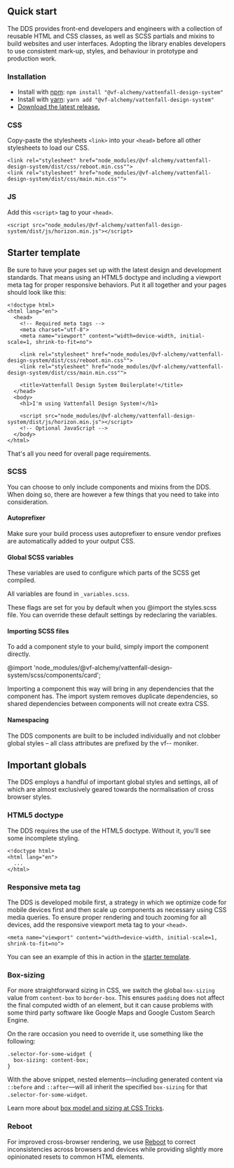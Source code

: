 ## Quick start

The DDS provides front-end developers and engineers with a collection of reusable HTML and CSS classes, as well as SCSS partials and mixins to build websites and user interfaces. Adopting the library enables developers to use consistent mark-up, styles, and behaviour in prototype and production work.

### Installation

 - Install with [npm](https://www.npmjs.com/): `npm install "@vf-alchemy/vattenfall-design-system"`
 - Install with [yarn](https://yarnpkg.com/): `yarn add "@vf-alchemy/vattenfall-design-system"`
 - [Download the latest release.](https://github.com/Alchemy-se/Vattenfall-One-Brand-Design-System/releases)

### CSS

Copy-paste the stylesheets `<link>` into your `<head>` before all other stylesheets to load our CSS.

```
<link rel="stylesheet" href="node_modules/@vf-alchemy/vattenfall-design-system/dist/css/reboot.min.css"">
<link rel="stylesheet" href="node_modules/@vf-alchemy/vattenfall-design-system/dist/css/main.min.css"">
```

### JS

Add this `<script>` tag to your `<head>`.

```
<script src="node_modules/@vf-alchemy/vattenfall-design-system/dist/js/horizon.min.js"></script>
```

## Starter template

Be sure to have your pages set up with the latest design and development standards. That means using an HTML5 doctype and including a viewport meta tag for proper responsive behaviors. Put it all together and your pages should look like this:

```
<!doctype html>
<html lang="en">
  <head>
    <!-- Required meta tags -->
    <meta charset="utf-8">
    <meta name="viewport" content="width=device-width, initial-scale=1, shrink-to-fit=no">

    <link rel="stylesheet" href="node_modules/@vf-alchemy/vattenfall-design-system/dist/css/reboot.min.css"">
    <link rel="stylesheet" href="node_modules/@vf-alchemy/vattenfall-design-system/dist/css/main.min.css"">

    <title>Vattenfall Design System Boilerplate!</title>
  </head>
  <body>
    <h1>I'm using Vattenfall Design System!</h1>

    <script src="node_modules/@vf-alchemy/vattenfall-design-system/dist/js/horizon.min.js"></script>
    <!-- Optional JavaScript -->
  </body>
</html>
```

That's all you need for overall page requirements. 

### SCSS
You can choose to only include components and mixins from the DDS. When doing so, there are however a few things that you need to take into consideration.

#### Autoprefixer
Make sure your build process uses autoprefixer to ensure vendor prefixes are automatically added to your output CSS.

#### Global SCSS variables
These variables are used to configure which parts of the SCSS get compiled.

All variables are found in `_variables.scss`.

These flags are set for you by default when you @import the styles.scss file. You can override these default settings by redeclaring the variables.

#### Importing SCSS files
To add a component style to your build, simply import the component directly.

@import 'node_modules/@vf-alchemy/vattenfall-design-system/scss/components/card';

Importing a component this way will bring in any dependencies that the component has. The import system removes duplicate dependencies, so shared dependencies between components will not create extra CSS.

#### Namespacing
The DDS components are built to be included individually and not clobber global styles – all class attributes are prefixed by the vf-- moniker.

## Important globals

The DDS employs a handful of important global styles and settings, all of which are almost exclusively geared towards the normalisation of cross browser styles. 

### HTML5 doctype

The DDS requires the use of the HTML5 doctype. Without it, you’ll see some incomplete styling.

```
<!doctype html>
<html lang="en">
  ...
</html>
```

### Responsive meta tag

The DDS is developed mobile first, a strategy in which we optimize code for mobile devices first and then scale up components as necessary using CSS media queries. To ensure proper rendering and touch zooming for all devices, add the responsive viewport meta tag to your `<head>`.
```
<meta name="viewport" content="width=device-width, initial-scale=1, shrink-to-fit=no">
```

You can see an example of this in action in the [starter template](#starter-template).

### Box-sizing

For more straightforward sizing in CSS, we switch the global `box-sizing` value from `content-box` to `border-box`. This ensures `padding` does not affect the final computed width of an element, but it can cause problems with some third party software like Google Maps and Google Custom Search Engine.

On the rare occasion you need to override it, use something like the following:

```
.selector-for-some-widget {
  box-sizing: content-box;
}
```

With the above snippet, nested elements—including generated content via `::before` and `::after`—will all inherit the specified `box-sizing` for that `.selector-for-some-widget`.

Learn more about [box model and sizing at CSS Tricks](https://css-tricks.com/box-sizing/).

### Reboot

For improved cross-browser rendering, we use [Reboot](/content/reboot/) to correct inconsistencies across browsers and devices while providing slightly more opinionated resets to common HTML elements.
